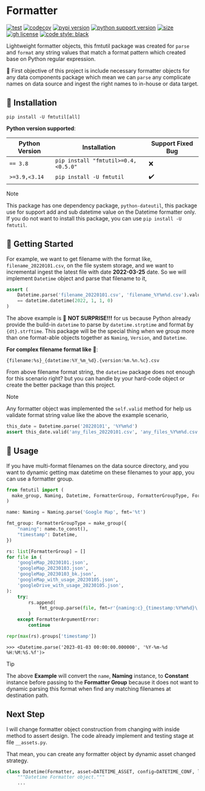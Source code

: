 # Formatter

[![test](https://github.com/korawica/fmtutil/actions/workflows/tests.yml/badge.svg?branch=main)](https://github.com/korawica/fmtutil/actions/workflows/tests.yml)
[![codecov](https://codecov.io/gh/korawica/fmtutil/branch/main/graph/badge.svg?token=J2MN63IFT0)](https://codecov.io/gh/korawica/fmtutil)
[![pypi version](https://img.shields.io/pypi/v/fmtutil)](https://pypi.org/project/fmtutil/)
[![python support version](https://img.shields.io/pypi/pyversions/fmtutil?logo=pypi)](https://pypi.org/project/fmtutil/)
[![size](https://img.shields.io/github/languages/code-size/korawica/fmtutil)](https://github.com/korawica/fmtutil)
[![gh license](https://img.shields.io/github/license/ddeutils/ddeutil-workflow)](https://github.com/ddeutils/ddeutil-workflow/blob/main/LICENSE)
[![code style: black](https://img.shields.io/badge/code%20style-black-000000.svg)](https://github.com/psf/black)

Lightweight formatter objects, this fmtutil package was created for `parse`
and `format` any string values that match a format pattern which created base on
Python regular expression.

:dart: First objective of this project is include necessary formatter objects for
any data components package which mean we can `parse` any complicate names on
data source and ingest the right names to in-house or data target.

## :round_pushpin: Installation

```shell
pip install -U fmtutil[all]
```

**Python version supported**:

| Python Version | Installation                        | Support Fixed Bug  |
|----------------|-------------------------------------|--------------------|
| `== 3.8`       | `pip install "fmtutil>=0.4,<0.5.0"` | :x:                |
| `>=3.9,<3.14`  | `pip install -U fmtutil`            | :heavy_check_mark: |

> [!NOTE]
> This package has one dependency package, `python-dateutil`, this package use
> for support add and sub datetime value on the Datetime formatter only.
> If you do not want to install this package, you can use `pip install -U fmtutil`.

## :beers: Getting Started

For example, we want to get filename with the format like, `filename_20220101.csv`,
on the file system storage, and we want to incremental ingest the latest file with
date **2022-03-25** date. So we will implement `Datetime` object and parse
that filename to it,

```python
assert (
    Datetime.parse('filename_20220101.csv', 'filename_%Y%m%d.csv').value
    == datetime.datetime(2022, 1, 1, 0)
)
```

The above example is :yawning_face: **NOT SURPRISE!!!** for us because Python
already provide the build-in `datetime` to parse by `datetime.strptime` and
format by `{dt}.strftime`. This package will be the special thing when we group
more than one format-able objects together as `Naming`, `Version`, and `Datetime`.

**For complex filename format like** :triumph::

```text
{filename:%s}_{datetime:%Y_%m_%d}.{version:%m.%n.%c}.csv
```

From above filename format string, the `datetime` package does not enough for
this scenario right? but you can handle by your hard-code object or create the
better package than this project.

> [!NOTE]
> Any formatter object was implemented the `self.valid` method for help us validate
> format string value like the above the example scenario,
> ```python
> this_date = Datetime.parse('20220101', '%Y%m%d')
> assert this_date.valid('any_files_20220101.csv', 'any_files_%Y%m%d.csv')
> ```

## :tada: Usage

If you have multi-format filenames on the data source directory, and you want to
dynamic getting max datetime on these filenames to your app, you can use a
formatter group.

```python
from fmtutil import (
  make_group, Naming, Datetime, FormatterGroup, FormatterGroupType, FormatterArgumentError,
)

name: Naming = Naming.parse('Google Map', fmt='%t')

fmt_group: FormatterGroupType = make_group({
    "naming": name.to_const(),
    "timestamp": Datetime,
})

rs: list[FormatterGroup] = []
for file in (
    'googleMap_20230101.json',
    'googleMap_20230103.json',
    'googleMap_20230103_bk.json',
    'googleMap_with_usage_20230105.json',
    'googleDrive_with_usage_20230105.json',
):
    try:
        rs.append(
            fmt_group.parse(file, fmt=r'{naming:c}_{timestamp:%Y%m%d}\.json')
        )
    except FormatterArgumentError:
        continue

repr(max(rs).groups['timestamp'])
```

```text
>>> <Datetime.parse('2023-01-03 00:00:00.000000', '%Y-%m-%d %H:%M:%S.%f')>
```

> [!TIP]
> The above **Example** will convert the `name`, **Naming** instance, to **Constant**
> instance before passing to the **Formatter Group** because it does not want
> to dynamic parsing this format when find any matching filenames at destination
> path.

## Next Step

I will change formatter object construction from changing with inside method to
assert design. The code already implement and testing stage at file `__assets.py`.

That mean, you can create any formatter object by dynamic asset changed strategy.

```python
class Datetime(Formatter, asset=DATETIME_ASSET, config=DATETIME_CONF, level=10):
    """Datetime Formatter object."""
    ...
```
